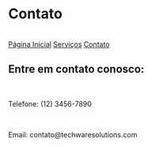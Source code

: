 <!DOCTYPE html>
<html lang="pt-br"
  <head>
    <meta charset="UTF-8">
    <meta name="viewport" content="width=device-width, initial-scale=1.0">
    <title>projeto2</title>
  </head>
  <body>
    <h1>Contato</h1>
    <br>
    <a href="https://github.com/evesweet/projeto-2/blob/65f5395d0e63eb29cee303b495567056b150caae/criando-um-site-com-navegacao.md">Página Inicial</a>
    <a href="https://github.com/evesweet/projeto-2/blob/9253214cca5d875ebbfb7ed14b352a9c33246a9a/servicos.md">Serviços</a>
    <a href="https://github.com/evesweet/projeto-2/blob/29e5d743c4a7569b49aa015b8148ef706f3fad2f/contato.md">Contato</a><br>
    <h2>Entre em contato conosco:</h2>
    <br>
    <p>Telefone: (12) 3456-7890</p>
    <br>
    <p>Email: contato@techwaresolutions.com</p>
  </body>
</html>
